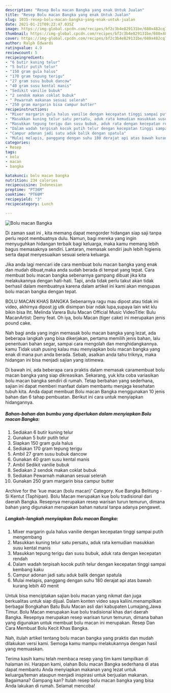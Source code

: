 ```yaml
---
description: "Resep Bolu macan Bangka yang enak Untuk Jualan"
title: "Resep Bolu macan Bangka yang enak Untuk Jualan"
slug: 1035-resep-bolu-macan-bangka-yang-enak-untuk-jualan
date: 2021-01-21T09:22:47.035Z
image: https://img-global.cpcdn.com/recipes/bf2c3b4e829131be/680x482cq70/bolu-macan-bangka-foto-resep-utama.jpg
thumbnail: https://img-global.cpcdn.com/recipes/bf2c3b4e829131be/680x482cq70/bolu-macan-bangka-foto-resep-utama.jpg
cover: https://img-global.cpcdn.com/recipes/bf2c3b4e829131be/680x482cq70/bolu-macan-bangka-foto-resep-utama.jpg
author: Ralph Edwards
ratingvalue: 4.9
reviewcount: 5
recipeingredient:
- "6 butir kuning telur"
- "5 butir putih telur"
- "150 gram gula halus"
- "170 gram tepung terigu"
- "27 gram susu bubuk dancow"
- "40 gram susu kental manis"
- "Sedikit vanilie bubuk"
- "2 sendok makan coklat bubuk"
- " Pewarnah makanan sesuai selerah"
- "250 gram margarin bisa campur butter"
recipeinstructions:
- "Mixer margarin gula halus vanilie dengan kecepatan tinggi sampai putih mengembang"
- "Masukkan kuning telur satu persatu, aduk rata kemudian masukkan susu kental manis"
- "Masukkan tepung terigu dan susu bubuk, aduk rata dengan kecepatan rendah"
- "Dalam wadah terpisah kocok putih telur dengan kecepatan tinggi sampai kembang kaku"
- "Campur adonan jadi satu aduk balik dengan spatula"
- "Mulai melapis, panggang dengan suhu 180 derajat api atas bawah kurang lebih 40 menit"
categories:
- Resep
tags:
- bolu
- macan
- bangka

katakunci: bolu macan bangka 
nutrition: 234 calories
recipecuisine: Indonesian
preptime: "PT36M"
cooktime: "PT60M"
recipeyield: "3"
recipecategory: Lunch

---
```



![Bolu macan Bangka](https://img-global.cpcdn.com/recipes/bf2c3b4e829131be/680x482cq70/bolu-macan-bangka-foto-resep-utama.jpg)

Di zaman  saat ini , kita memang dapat mengorder hidangan siap saji tanpa perlu repot membuatnya dulu. Namun, bagi mereka yang ingin menyuguhkan hidangan terbaik bagi keluarga, maka kamu memang lebih bagus memasaknya sendiri. Lantaran, memasak sendiri jauh lebih higienis serta dapat menyesuaikan sesuai selera keluarga.

Jika anda lagi mencari ide cara membuat bolu macan bangka yang enak dan mudah dibuat,maka anda sudah berada di tempat yang tepat. Cara membuat bolu macan bangka  sebenarnya gampang dibuat jika kita melakukannya dengan hati-hati. Tapi, anda tidak perlu takut akan tidak berhasil dalam membuatnya 
karena dalam artikel ini kami akan mengupas bolu macan bangka dengan tepat.  

BOLU MACAN KHAS BANGKA Sebenarnya ragu mau dipost atau tidak ini video, akhirnya dipost jg utk disimpan biar ndak lupa,supaya lain wkt klu bikin bisa lht. Melinda Varera Bulu Macan Official Music VideoTitle: Bulu MacanArtist: Demy feat. Oh iya, bolu Macan (tiger cake) ini merupakan jenis pound cake.

Nah bagi anda yang ingin memasak bolu macan bangka yang lezat, ada beberapa langkah yang bisa dikerjakan, pertama memilih jenis bahan, lalu penentuan bahan segar, sampai cara mengolah dan menghidangkannya. kamu Tidak usah pusing kalau mau menyiapkan bolu macan bangka yang enak di mana pun anda berada. Sebab, asalkan anda  tahu triknya, maka hidangan ini bisa menjadi sajian yang istimewa.

Di bawah ini, ada beberapa cara praktis  dalam memasak caramembuat bolu macan bangka yang siap dikreasikan. Sekarang, yuk kita coba variasikan bolu macan bangka sendiri di rumah. Tetap berbahan yang sederhana, sajian ini dapat memberi manfaat dalam membantu menjaga kesehatan tubuh kita. Anda dapat membuat Bolu macan Bangka menggunakan 10 jenis bahan dan 6 tahap pembuatan. Berikut ini cara untuk menyiapkan hidangannya.

<!--inarticleads1-->

##### Bahan-bahan dan bumbu yang diperlukan dalam menyiapkan Bolu macan Bangka:

1. Sediakan 6 butir kuning telur
1. Gunakan 5 butir putih telur
1. Siapkan 150 gram gula halus
1. Sediakan 170 gram tepung terigu
1. Ambil 27 gram susu bubuk dancow
1. Gunakan 40 gram susu kental manis
1. Ambil Sedikit vanilie bubuk
1. Sediakan 2 sendok makan coklat bubuk
1. Sediakan  Pewarnah makanan sesuai selerah
1. Gunakan 250 gram margarin bisa campur butter


Archive for the &#39;kue macan (bolu macan)&#39; Category. Kue Bangka Belitung - Si Kentut (Taphipan). Bolu Macan merupakan kue bolu tradisional dari daerah Bangka. Resepnya merupakan resep warisan turun temurun, dimana bahan yang digunakan merupakan bahan natural tanpa adanya pengawet. 

<!--inarticleads2-->

##### Langkah-langkah menyiapkan Bolu macan Bangka:

1. Mixer margarin gula halus vanilie dengan kecepatan tinggi sampai putih mengembang
1. Masukkan kuning telur satu persatu, aduk rata kemudian masukkan susu kental manis
1. Masukkan tepung terigu dan susu bubuk, aduk rata dengan kecepatan rendah
1. Dalam wadah terpisah kocok putih telur dengan kecepatan tinggi sampai kembang kaku
1. Campur adonan jadi satu aduk balik dengan spatula
1. Mulai melapis, panggang dengan suhu 180 derajat api atas bawah kurang lebih 40 menit


Untuk bisa menciptakan sajian bolu macan yang nikmat dan juga berkualitas untuk siap dijual. Dalam konten video saya kaliini.menampilkan berbagai Bongkahan Batu Bulu Macan asli dari kabupaten Lumajang,Jawa Timur. Bolu Macan merupakan kue bolu tradisional khas dari daerah Bangka. Resepnya merupakan resep warisan turun temurun, dimana bahan yang digunakan untuk membuat bolu macan ini merupakan. Resep Dan Cara Membuat Bolu Kecit Khas Bangka. 

Nah, itulah artikel tentang  bolu macan bangka  yang praktis dan mudah dilakukan versi kami. Semoga kamu mampu melakukannya dengan hasil yang memuaskan. 

Terima kasih kamu telah membaca resep yang tim kami tampilkan di halaman ini. Harapan kami, olahan  Bolu macan Bangka sederhana di atas dapat membantu Anda menyiapkan makanan yang lezat untuk keluarga/teman ataupun menjadi inspirasi untuk berjualan makanan. Bagaimana? Gampang kan? Itulah resep bolu macan bangka yang bisa Anda lakukan di rumah. Selamat mencoba!

